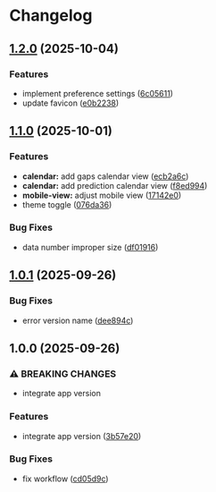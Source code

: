 # Changelog

## [1.2.0](https://github.com/aditydcp/recurlytics/compare/v1.1.0...v1.2.0) (2025-10-04)


### Features

* implement preference settings ([6c05611](https://github.com/aditydcp/recurlytics/commit/6c05611334dc6b7662b9b111963debda74554683))
* update favicon ([e0b2238](https://github.com/aditydcp/recurlytics/commit/e0b2238971e786c26915511fc0a94aee8d630c5e))

## [1.1.0](https://github.com/aditydcp/recurlytics/compare/v1.0.1...v1.1.0) (2025-10-01)


### Features

* **calendar:** add gaps calendar view ([ecb2a6c](https://github.com/aditydcp/recurlytics/commit/ecb2a6c19537242cda88cb99ae7a118bc94e4ac3))
* **calendar:** add prediction calendar view ([f8ed994](https://github.com/aditydcp/recurlytics/commit/f8ed994c2aff890a3a359c4747eb3e4243dd1fc0))
* **mobile-view:** adjust mobile view ([17142e0](https://github.com/aditydcp/recurlytics/commit/17142e04d02291b040453477e59aeb29fe4d6c4f))
* theme toggle ([076da36](https://github.com/aditydcp/recurlytics/commit/076da36f220e198237d46e1d61dd8260905d75e4))


### Bug Fixes

* data number improper size ([df01916](https://github.com/aditydcp/recurlytics/commit/df01916aa1da9f69459555bd494751193f837736))

## [1.0.1](https://github.com/aditydcp/recurlytics/compare/v1.0.0...v1.0.1) (2025-09-26)


### Bug Fixes

* error version name ([dee894c](https://github.com/aditydcp/recurlytics/commit/dee894c64d412cb62c933421357d273cb7199073))

## 1.0.0 (2025-09-26)


### ⚠ BREAKING CHANGES

* integrate app version

### Features

* integrate app version ([3b57e20](https://github.com/aditydcp/recurlytics/commit/3b57e20dbad4faa201706ab297f5575e0cc5d305))


### Bug Fixes

* fix workflow ([cd05d9c](https://github.com/aditydcp/recurlytics/commit/cd05d9ccbc1908c55ebb439a1aca4446df6ceaab))
